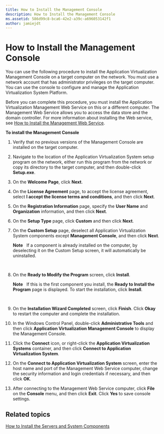```yaml
---
title: How to Install the Management Console
description: How to Install the Management Console
ms.assetid: 586d99c8-bca6-42e2-a39c-a696053142f1
author: jamiejdt
---
```


# How to Install the Management Console


You can use the following procedure to install the Application Virtualization Management Console on a target computer on the network. You must use a network account that has administrator privileges on the target computer. You can use the console to configure and manage the Application Virtualization System Platform.

Before you can complete this procedure, you must install the Application Virtualization Management Web Service on this or a different computer. The Management Web Service allows you to access the data store and the domain controller. For more information about installing the Web service, see [How to Install the Management Web Service](how-to-install-the-management-web-service.md).

**To install the Management Console**

1.  Verify that no previous versions of the Management Console are installed on the target computer.

2.  Navigate to the location of the Application Virtualization System setup program on the network, either run this program from the network or copy its directory to the target computer, and then double-click **Setup.exe**.

3.  On the **Welcome Page**, click **Next**.

4.  On the **License Agreement** page, to accept the license agreement, select **I accept the license terms and conditions**, and then click **Next**.

5.  On the **Registration Information** page, specify the **User Name** and **Organization** information, and then click **Next**.

6.  On the **Setup Type** page, click **Custom** and then click **Next**.

7.  On the **Custom Setup** page, deselect all Application Virtualization System components except **Management Console**, and then click **Next**.

    **Note**  
    If a component is already installed on the computer, by deselecting it on the Custom Setup screen, it will automatically be uninstalled.

     

8.  On the **Ready to Modify the Program** screen, click **Install**.

    **Note**  
    If this is the first component you install, the **Ready to Install the Program** page is displayed. To start the installation, click **Install**.

     

9.  On the **Installation Wizard Completed** screen, click **Finish**. Click **Okay** to restart the computer and complete the installation.

10. In the Windows Control Panel, double-click **Administrative Tools** and then click **Application Virtualization Management Console** to display the Management Console.

11. Click the **Connect** icon, or right-click the **Application Virtualization Systems** container, and then click **Connect to Application Virtualization System**.

12. On the **Connect to Application Virtualization System** screen, enter the host name and port of the Management Web Service computer, change the security information and login credentials if necessary, and then click **OK**.

13. After connecting to the Management Web Service computer, click **File** on the **Console** menu, and then click **Exit**. Click **Yes** to save console settings.

## Related topics


[How to Install the Servers and System Components](how-to-install-the-servers-and-system-components.md)

 

 





